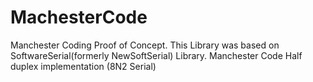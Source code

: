 # MachesterCode
Manchester Coding Proof of Concept. 
This Library was based on SoftwareSerial(formerly NewSoftSerial) Library. 
Manchester Code Half duplex implementation (8N2 Serial)

